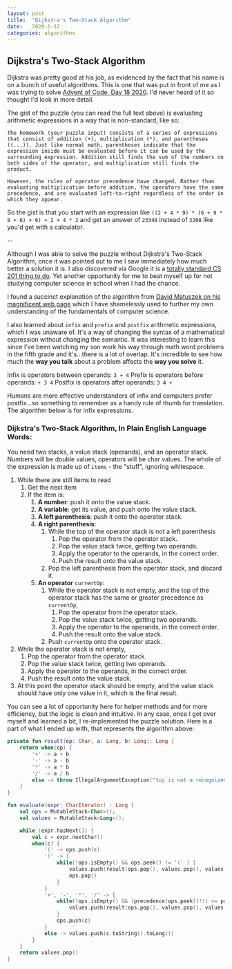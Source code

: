 ```yaml
---
layout: post
title:  "Dijkstra's Two-Stack Algorithm"
date:   2020-1-12
categories: algorithms
---
```


## Dijkstra's Two-Stack Algorithm

Dijkstra was pretty good at his job, as evidenced by the fact that his name is on a bunch of useful algorithms. This is one that was put in front of me as I was trying to solve [Advent of Code, Day 18 2020](https://adventofcode.com/2020/day/18). I'd never heard of it so thought I'd look in more detail.

The gist of the puzzle (you can read the full text above) is evaluating arithmetic expressions in a way that is non-standard, like so: 

`The homework (your puzzle input) consists of a series of expressions that consist of addition (+), multiplication (*), and parentheses ((...)). Just like normal math, parentheses indicate that the expression inside must be evaluated before it can be used by the surrounding expression. Addition still finds the sum of the numbers on both sides of the operator, and multiplication still finds the product.`

`However, the rules of operator precedence have changed. Rather than evaluating multiplication before addition, the operators have the same precedence, and are evaluated left-to-right regardless of the order in which they appear.`

So the gist is that you start with an expression like `((2 + 4 * 9) * (6 + 9 * 8 + 6) + 6) + 2 + 4 * 2` and get an answer of `23340` instead of `3208` like you'd get with a calculator.

--

Although I was able to solve the puzzle without Dijkstra's Two-Stack Algorithm, once it was pointed out to me I saw immediately how much better a solution it is. I also discovered via Google it is a [totally standard CS 201 thing to do](http://faculty.cs.niu.edu/~hutchins/csci241/eval.htm). Yet another opportunity for me to beat myself up for not studying computer science in school when I had the chance.

I found a succinct explanation of the algorithm from [David Matuszek on his magnificent web page](https://www.cis.upenn.edu/~matuszek/) which I have shamelessly used to further my own understanding of the fundamentals of computer science. 

I also learned about `infix` and `prefix` and `postfix` arithmetic expressions, which I was unaware of. It's a way of changing the syntax of a mathematical expression without changing the semantic. It was interesting to learn this since I've been watching my son work his way through math word problems in the fifth grade and it's...there is a lot of overlap. It's incredible to see how much the **way you talk** about a problem affects the **way you solve** it.

Infix is operators between operands: `3 + 4`
Prefix is operators before operands: `+ 3 4`
Postfix is operators after operands: `3 4 +`

Humans are more effective understanders of infix and computers prefer postfix...so something to remember as a handy rule of thumb for translation. The algorithm below is for infix expressions.

### Dijkstra's Two-Stack Algorithm, In Plain English Language Words:

You need two stacks, a value stack (operands), and an operator stack. Numbers will be double values, operators will be char values. The whole of the expression is made up of `items` - the "stuff", ignoring whitespace.

1. While there are still items to read
   1. Get the next item
   1. If the item is:
       1. **A number**: push it onto the value stack.
       1. **A variable**: get its value, and push onto the value stack.
       1. **A left parenthesis**: push it onto the operator stack.
       1. **A right parenthesis**:
            1. While the top of the operator stack is not a left parenthesis
                1. Pop the operator from the operator stack.
                1. Pop the value stack twice, getting two operands.
                1. Apply the operator to the operands, in the correct order.
                1. Push the result onto the value stack.
            1. Pop the left parenthesis from the operator stack, and discard it.
       1. **An operator** `currentOp`:
          1. While the operator stack is not empty, and the top of the
           operator stack has the same or greater precedence as `currentOp`,
                1. Pop the operator from the operator stack.
                1. Pop the value stack twice, getting two operands.
                1. Apply the operator to the operands, in the correct order.
                1. Push the result onto the value stack.
          1. Push `currentOp` onto the operator stack.
1. While the operator stack is not empty,
    1. Pop the operator from the operator stack.
    1. Pop the value stack twice, getting two operands.
    1. Apply the operator to the operands, in the correct order.
    1. Push the result onto the value stack.
1. At this point the operator stack should be empty, and the value
   stack should have only one value in it, which is the final result.

You can see a lot of opportunity here for helper methods and for more efficiency, but the logic is clean and intuitive. In any case, once I got over myself and learned a bit, I re-implemented the puzzle solution. Here is a part of what I ended up with, that represents the algorithm above:

```kotlin
private fun result(op: Char, a: Long, b: Long): Long {
    return when(op) {
        '+' -> a + b
        '-' -> a - b
        '*' -> a * b
        '/' -> a / b
        else -> throw IllegalArgumentException("$op is not a recognized operator.")
    }
}

fun evaluate(expr: CharIterator) : Long {
    val ops = MutableStack<Char>();
    val values = MutableStack<Long>();

    while (expr.hasNext()) {
        val c = expr.nextChar()
        when(c) {
            '(' -> ops.push(c)
            ')' -> {
                while(!ops.isEmpty() && ops.peek() != '(' ) {
                    values.push(result(ops.pop(), values.pop(), values.pop()))
                    ops.pop()
                }
            }
            '+', '-', '*', '/' -> {
                while(!ops.isEmpty() && (precedence(ops.peek()!!) >= precedence(c))) {
                    values.push(result(ops.pop(), values.pop(), values.pop()))
                }
                ops.push(c)
            }
            else -> values.push(c.toString().toLong())
        }
    }
    return values.pop()
}
```


